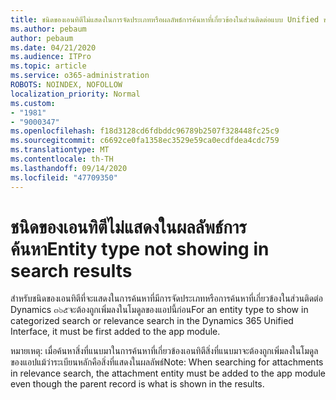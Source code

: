 ```yaml
---
title: ชนิดของเอนทิตีไม่แสดงในการจัดประเภทหรือผลลัพธ์การค้นหาที่เกี่ยวข้องในส่วนติดต่อแบบ Unified ของ Dynamics ๓๖๕
ms.author: pebaum
author: pebaum
ms.date: 04/21/2020
ms.audience: ITPro
ms.topic: article
ms.service: o365-administration
ROBOTS: NOINDEX, NOFOLLOW
localization_priority: Normal
ms.custom:
- "1981"
- "9000347"
ms.openlocfilehash: f18d3128cd6fdbddc96789b2507f328448fc25c9
ms.sourcegitcommit: c6692ce0fa1358ec3529e59ca0ecdfdea4cdc759
ms.translationtype: MT
ms.contentlocale: th-TH
ms.lasthandoff: 09/14/2020
ms.locfileid: "47709350"
---
```

# <a name="entity-type-not-showing-in-search-results"></a><span data-ttu-id="3f132-102">ชนิดของเอนทิตีไม่แสดงในผลลัพธ์การค้นหา</span><span class="sxs-lookup"><span data-stu-id="3f132-102">Entity type not showing in search results</span></span>

<span data-ttu-id="3f132-103">สำหรับชนิดของเอนทิตีที่จะแสดงในการค้นหาที่มีการจัดประเภทหรือการค้นหาที่เกี่ยวข้องในส่วนติดต่อ Dynamics ๓๖๕จะต้องถูกเพิ่มลงในโมดูลของแอปนี้ก่อน</span><span class="sxs-lookup"><span data-stu-id="3f132-103">For an entity type to show in categorized search or relevance search in the Dynamics 365 Unified Interface, it must be first added to the app module.</span></span>

<span data-ttu-id="3f132-104">หมายเหตุ: เมื่อค้นหาสิ่งที่แนบมาในการค้นหาที่เกี่ยวข้องเอนทิตีสิ่งที่แนบมาจะต้องถูกเพิ่มลงในโมดูลของแอปแม้ว่าระเบียนหลักคือสิ่งที่แสดงในผลลัพธ์</span><span class="sxs-lookup"><span data-stu-id="3f132-104">Note: When searching for attachments in relevance search, the attachment entity must be added to the app module even though the parent record is what is shown in the results.</span></span>
